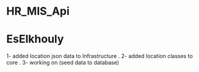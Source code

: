 # HR_MIS_Api

# EsElkhouly 
1- added location json data to Infrastructure .
2- added location classes  to core .
3- working on (seed data to database)
